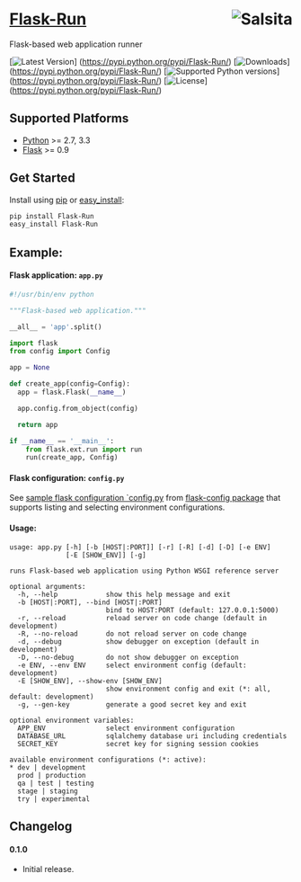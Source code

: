 # [Flask-Run](https://github.com/salsita/flask-run) <a href='https://github.com/salsita'><img align='right' title='Salsita' src='https://www.google.com/a/cpanel/salsitasoft.com/images/logo.gif?alpha=1' /></a>

Flask-based web application runner

[![Latest Version](https://pypip.in/version/Flask-Run/badge.svg)]
(https://pypi.python.org/pypi/Flask-Run/)
[![Downloads](https://pypip.in/download/Flask-Run/badge.svg)]
(https://pypi.python.org/pypi/Flask-Run/)
[![Supported Python versions](https://pypip.in/py_versions/Flask-Run/badge.svg)]
(https://pypi.python.org/pypi/Flask-Run/)
[![License](https://pypip.in/license/Flask-Run/badge.svg)]
(https://pypi.python.org/pypi/Flask-Run/)


## Supported Platforms

* [Python](http://www.python.org/) >= 2.7, 3.3
* [Flask](http://flask.pocoo.org/) >= 0.9


## Get Started

Install using [pip](https://pip.pypa.io/) or [easy_install](http://pythonhosted.org/setuptools/easy_install.html):
```bash
pip install Flask-Run
easy_install Flask-Run
```

## Example:

#### Flask application: `app.py`

```python
#!/usr/bin/env python

"""Flask-based web application."""

__all__ = 'app'.split()

import flask
from config import Config

app = None

def create_app(config=Config):
  app = flask.Flask(__name__)

  app.config.from_object(config)

  return app

if __name__ == '__main__':
    from flask.ext.run import run
    run(create_app, Config)
```

#### Flask configuration: `config.py`

See [sample flask configuration `config.py](https://github.com/salsita/flask-config#flask-configuration-configpy)
from [flask-config package](https://github.com/salsita/flask-config)
that supports listing and selecting environment configurations.

#### Usage:

```
usage: app.py [-h] [-b [HOST|:PORT]] [-r] [-R] [-d] [-D] [-e ENV]
              [-E [SHOW_ENV]] [-g]

runs Flask-based web application using Python WSGI reference server

optional arguments:
  -h, --help            show this help message and exit
  -b [HOST|:PORT], --bind [HOST|:PORT]
                        bind to HOST:PORT (default: 127.0.0.1:5000)
  -r, --reload          reload server on code change (default in development)
  -R, --no-reload       do not reload server on code change
  -d, --debug           show debugger on exception (default in development)
  -D, --no-debug        do not show debugger on exception
  -e ENV, --env ENV     select environment config (default: development)
  -E [SHOW_ENV], --show-env [SHOW_ENV]
                        show environment config and exit (*: all, default: development)
  -g, --gen-key         generate a good secret key and exit

optional environment variables:
  APP_ENV               select environment configuration
  DATABASE_URL          sqlalchemy database uri including credentials
  SECRET_KEY            secret key for signing session cookies

available environment configurations (*: active):
* dev | development
  prod | production
  qa | test | testing
  stage | staging
  try | experimental

```

## Changelog

#### 0.1.0

* Initial release.
